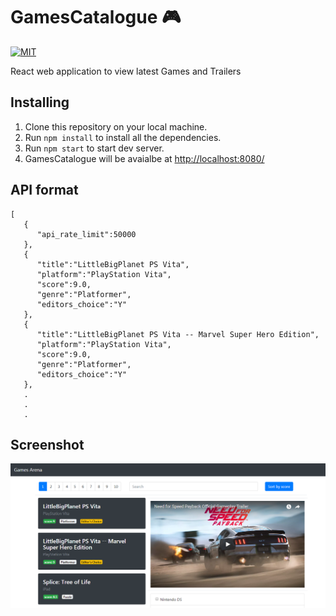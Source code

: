 # GamesCatalogue :video_game:
[![MIT](https://img.shields.io/badge/license-MIT-green.svg)](https://opensource.org/licenses/MIT)

React web application to view latest Games and Trailers

## Installing

1) Clone this repository on your local machine.
2) Run `npm install` to install all the dependencies.
3) Run `npm start` to start dev server.
4) GamesCatalogue will be avaialbe at [http://localhost:8080/](http://localhost:8080/)

## API format

```
[
   {
      "api_rate_limit":50000
   },
   {
      "title":"LittleBigPlanet PS Vita",
      "platform":"PlayStation Vita",
      "score":9.0,
      "genre":"Platformer",
      "editors_choice":"Y"
   },
   {
      "title":"LittleBigPlanet PS Vita -- Marvel Super Hero Edition",
      "platform":"PlayStation Vita",
      "score":9.0,
      "genre":"Platformer",
      "editors_choice":"Y"
   },
   .
   .
   .
```

## Screenshot

![Games Catalogue](https://raw.githubusercontent.com/ChaitanyaKaranam/GamesCatalogue/master/Screenshot/Games.PNG "Games Catalogue")



